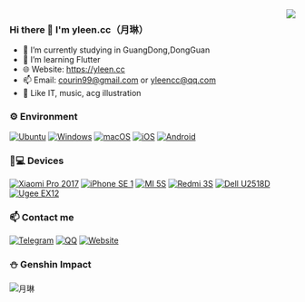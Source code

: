 <!--
**yleencc/yleencc** is a ✨ _special_ ✨ repository because its `README.md` (this file) appears on your GitHub profile.

Here are some ideas to get you started:

- 🔭 I’m currently working on ...
- 🌱 I’m currently learning Android
- 👯 I’m looking to collaborate on ...
- 🤔 I’m looking for help with ...
- 💬 Ask me about ...
- 📫 How to reach me: ...
- 😄 Pronouns: ...
- ⚡ Fun fact: ...
-->
<img align="right" src="https://github-readme-stats.vercel.app/api?username=yleencc&include_all_commits=true&show_icons=true&theme=vue-dark&count_private=true&hide_border=true" />

### Hi there 👋 I'm yleen.cc（月琳）
- 🔭 I’m currently studying in GuangDong,DongGuan
- 🌱 I’m learning Flutter
- 🌐 Website: https://yleen.cc
- 📫 Email: courin99@gmail.com or yleencc@qq.com
- 🥰 Like IT, music, acg illustration

### ⚙️ Environment
[![Ubuntu](https://img.shields.io/badge/Server:-Ubuntu-E95420?style=flat-square&logo=OpenSUSE&logoColor=FFFFFF&labelColor=E95420)](https://www.ubuntu.com/)
[![Windows](https://img.shields.io/badge/Env-Windows11-00BBFF?style=flat-square&logo=Windows&logoColor=FFFFFF&labelColor=00BBFF)](https://www.microsoft.com/windows10)
[![macOS](https://img.shields.io/badge/Env-macOS11-4F4F4F?style=flat-square&logo=apple&logoColor=FFFFFF&labelColor=4F4F4F)](https://www.apple.com/macos/big-sur/)
[![iOS](https://img.shields.io/badge/MobEnv-iOS-4F4F4F?style=flat-square&logo=apple&logoColor=FFFFFF&labelColor=4F4F4F)](https://www.apple.com/ios/ios14/)
[![Android](https://img.shields.io/badge/MobEnv-Android-00C000?style=flat-square&logo=android&logoColor=FFFFFF&labelColor=00C000)](https://www.android.com/android-11/)

### 📱💻 Devices
[![Xiaomi Pro 2017](https://img.shields.io/badge/Laptop-Xiaomi%20Pro%202017-4F4F4F?style=flat-square&logo=xiaomi&logoColor=FFFFFF&labelColor=4F4F4F)](https://www.mi.com/mibookpro/)
[![iPhone SE 1](https://img.shields.io/badge/Phone-iPhone%20SE%201-4F4F4F?style=flat-square&logo=apple&logoColor=FFFFFF&labelColor=4F4F4F)](#)
[![MI 5S](https://img.shields.io/badge/Phone-MI%205S-FF6A00?style=flat-square&logo=xiaomi&logoColor=FFFFFF&labelColor=FF6A00)](https://mi.com/mi5s/)
[![Redmi 3S](https://img.shields.io/badge/Phone-Redmi%203S-FF6A00?style=flat-square&logo=xiaomi&logoColor=FFFFFF&labelColor=FF6A00)](http://www.mi.com/hongmi3s/specs/)
[![Dell U2518D](https://img.shields.io/badge/Monitor-Dell%20U2518D-1885C3?style=flat-square&logo=dell&logoColor=FFFFFF&labelColor=1885C3)](https://item.jd.com/4396371.html/)
[![Ugee EX12](https://img.shields.io/badge/Graphics-tablet-Ugee%20EX%2012-CB0D2F?style=flat-square&logo=dell&logoColor=FFFFFF&labelColor=CB0D2F)](https://www.ugee.com.cn/goods/82.html)

### 📫 Contact me
[![Telegram](https://img.shields.io/badge/%40yleencc-0088CC?style=flat-square&logo=telegram&logoColor=FFFFFF&labelColor=0088CC)](https://t.me/yleencc)
[![QQ](https://img.shields.io/badge/QQ%20%401281540128-0088CC?style=flat-square&labelColor=0088CC)](https://qm.qq.com/cgi-bin/qm/qr?k=Fbr0XS3FxyKsOY5LWlAU1RwKhS-8kEil&noverify=0)
[![Website](https://img.shields.io/badge/Website-月琳cc小宅-FFA8BE?style=flat-square&logo=google-chrome&logoColor=FFFFFF&labelColor=FFA8BE)](https://yleen.cc)

### ⛄ Genshin Impact
![月琳](https://genshin-card.getloli.com/4-7/16605497.png)
